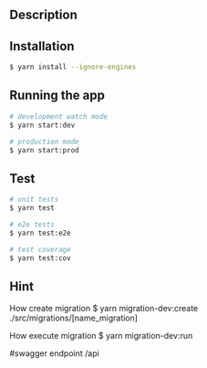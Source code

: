 ## Description

## Installation

```bash
$ yarn install --ignore-engines
```

## Running the app

```bash
# development watch mode
$ yarn start:dev

# production mode
$ yarn start:prod
```

## Test

```bash
# unit tests
$ yarn test

# e2e tests
$ yarn test:e2e

# test coverage
$ yarn test:cov
```

## Hint

How create migration
$ yarn migration-dev:create ./src/migrations/[name_migration]

How execute migration
$ yarn migration-dev:run

#swagger endpoint
/api
